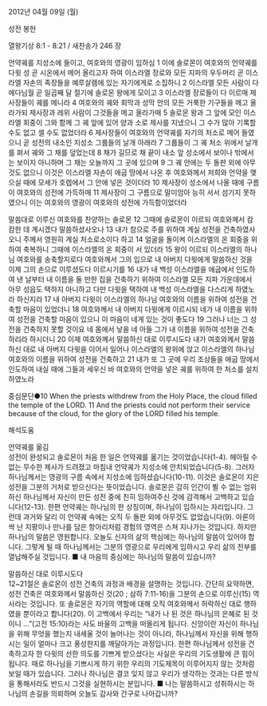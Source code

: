 2012년 04월 09일 (월)

성전 봉헌



열왕기상 8:1 - 8:21 / 새찬송가 246 장


언약궤를 지성소에 들이고, 여호와의 영광이 임하심
1 이에 솔로몬이 여호와의 언약궤를 다윗 성 곧 시온에서 메어 올리고자 하여 이스라엘 장로와 모든 지파의 우두머리 곧 이스라엘 자손의 족장들을 예루살렘에 있는 자기에게로 소집하니 2 이스라엘 모든 사람이 다 에다님월 곧 일곱째 달 절기에 솔로몬 왕에게 모이고 3 이스라엘 장로들이 다 이르매 제사장들이 궤를 메니라 4 여호와의 궤와 회막과 성막 안의 모든 거룩한 기구들을 메고 올라가되 제사장과 레위 사람이 그것들을 메고 올라가매 5 솔로몬 왕과 그 앞에 모인 이스라엘 회중이 그와 함께 그 궤 앞에 있어 양과 소로 제사를 지냈으니 그 수가 많아 기록할 수도 없고 셀 수도 없었더라 6 제사장들이 여호와의 언약궤를 자기의 처소로 메어 들였으니 곧 성전의 내소인 지성소 그룹들의 날개 아래라 7 그룹들이 그 궤 처소 위에서 날개를 펴서 궤와 그 채를 덮었는데 8 채가 길므로 채 끝이 내소 앞 성소에서 보이나 밖에서는 보이지 아니하며 그 채는 오늘까지 그 곳에 있으며 9 그 궤 안에는 두 돌판 외에 아무것도 없으니 이것은 이스라엘 자손이 애굽 땅에서 나온 후 여호와께서 저희와 언약을 맺으실 때에 모세가 호렙에서 그 안에 넣은 것이더라 10 제사장이 성소에서 나올 때에 구름이 여호와의 성전에 가득하매 11 제사장이 그 구름으로 말미암아 능히 서서 섬기지 못하였으니 이는 여호와의 영광이 여호와의 성전에 가득함이었더라

말씀대로 이루신 여호와를 찬양하는 솔로몬
12 그때에 솔로몬이 이르되 여호와께서 캄캄한 데 계시겠다 말씀하셨사오나 13 내가 참으로 주를 위하여 계실 성전을 건축하였사오니 주께서 영원히 계실 처소로소이다 하고 14 얼굴을 돌이켜 이스라엘의 온 회중을 위하여 축복하니 그때에 이스라엘의 온 회중이 서 있더라 15 왕이 이르되 이스라엘의 하나님 여호와를 송축할지로다 여호와께서 그의 입으로 내 아버지 다윗에게 말씀하신 것을 이제 그의 손으로 이루셨도다 이르시기를 16 내가 내 백성 이스라엘을 애굽에서 인도하여 낸 날부터 내 이름을 둘 만한 집을 건축하기 위하여 이스라엘 모든 지파 가운데에서 아무 성읍도 택하지 아니하고 다만 다윗을 택하여 내 백성 이스라엘을 다스리게 하였노라 하신지라 17 내 아버지 다윗이 이스라엘의 하나님 여호와의 이름을 위하여 성전을 건축할 마음이 있었더니 18 여호와께서 내 아버지 다윗에게 이르시되 네가 내 이름을 위하여 성전을 건축할 마음이 있으니 이 마음이 네게 있는 것이 좋도다 19 그러나 너는 그 성전을 건축하지 못할 것이요 네 몸에서 낳을 네 아들 그가 내 이름을 위하여 성전을 건축하리라 하시더니 20 이제 여호와께서 말씀하신 대로 이루시도다 내가 여호와께서 말씀하신 대로 내 아버지 다윗을 이어서 일어나 이스라엘의 왕위에 앉고 이스라엘의 하나님 여호와의 이름을 위하여 성전을 건축하고 21 내가 또 그 곳에 우리 조상들을 애굽 땅에서 인도하여 내실 때에 그들과 세우신 바 여호와의 언약을 넣은 궤를 위하여 한 처소를 설치하였노라

중심문단●10 When the priests withdrew from the Holy Place, the cloud filled the temple of the LORD. 11 And the priests could not perform their service because of the cloud, for the glory of the LORD filled his temple.

해석도움





언약궤를 옮김  
성전이 완성되고 솔로몬이 처음 한 일은 언약궤를 옮기는 것이었습니다(1-4). 헤아릴 수 없는 무수한 제사가 드려졌고 마침내 언약궤가 지성소에 안치되었습니다(5-8). 그러자 하나님께서는 영광의 구름 속에서 지성소에 임하셨습니다(10-11). 이것은 솔로몬이 지은 성전을 그분의 거처로 받으신다는 뜻이었습니다. 솔로몬은 감히 인간이 뵐 수 없는 엄위하신 하나님께서 자신이 만든 성전 중에 친히 임하여주신 것에 감격해서 고백하고 있습니다(12-13). 한편 언약궤는 하나님의 한 상징이며, 하나님이 임하시는 자리입니다. 그런데 과거와 달리 이 언약궤 속에는 오직 두 돌판 외에 아무것도 없었습니다(9). 아론의 싹 난 지팡이나 만나를 담은 항아리처럼 경험의 영역은 스쳐 지나가는 것입니다. 하지만 하나님의 말씀은 영원합니다. 오늘도 신자의 삶의 핵심에는 하나님의 말씀이 있어야 합니다. 그렇게 될 때 하나님께서는 그분의 영광으로 우리에게 임하시고 우리 삶의 전부를 열납해주실 것입니다.
■ 내 마음의 중심에는 하나님의 말씀이 있습니까?

말씀하신 대로 이루시도다  
12~21절은 솔로몬이 성전 건축의 과정과 배경을 설명하는 것입니다. 간단히 요약하면, 성전 건축은 여호와께서 말씀하신 것(20 ; 삼하 7:11-16)을 그분의 손으로 이루신(15) 역사라는 것입니다. 또 솔로몬은 자기의 역할에 대해 오직 여호와께서 허락하신 대로 행하였을 뿐이라고 합니다(20). 이 고백에서 우리는 “내가 나 된 것은 하나님의 은혜로 된 것이니 …”(고전 15:10)라는 사도 바울의 고백을 떠올리게 됩니다. 신앙이란 자신이 하나님을 위해 무엇을 했는지 내세울 것이 늘어나는 것이 아니라, 하나님께서 자신을 위해 행하시는 일이 얼마나 크고 풍성한지를 깨달아가는 과정입니다. 한편 하나님께서 성전을 건축하고자 한 다윗의 선한 의도를 기쁘게 받으셨다는 사실은 우리의 기도생활에 큰 힘이 됩니다. 때로 하나님을 기쁘시게 하기 위한 우리의 기도제목이 이루어지지 않는 것처럼 보일 때가 있습니다. 그러나 하나님은 결코 잊지 않고 우리가 생각하는 것과는 다른 방식을 통해서라도 반드시 그것을 실현하시는 분입니다.
■ 나는 말씀하시고 성취하시는 하나님의 손길을 의뢰하며 오늘도 감사와 간구로 나아갑니까?
